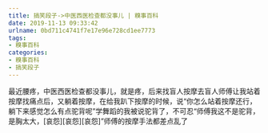 ```yaml
---
title: 搞笑段子->中医西医检查都没事儿 | 糗事百科
date: 2019-11-13 09:33:42
urlname: 0bd711c4741f7e17e96e728cd1ee7773
tags: 
- 糗事百科
categories:
- 糗事百科
- 搞笑段子
---
```

最近腰疼，中医西医检查都没事儿，就是疼，后来找盲人按摩去盲人师傅让我站着按摩找痛点后，又躺着按摩，在给我趴下按摩的时候，说“你怎么站着按摩还行，躺下来感觉怎么有点驼背呢”学舞蹈的我被说驼背了，不可忍“师傅我这不是驼背，是胸太大，[哀怨][哀怨][哀怨]”师傅的按摩手法都差点乱了


